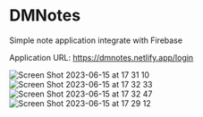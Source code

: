 # DMNotes
Simple note application integrate with Firebase

Application URL: https://dmnotes.netlify.app/login

![Screen Shot 2023-06-15 at 17 31 10](https://github.com/DenysMb/DMNotes/assets/33737137/a0da950a-ba7b-4710-8284-7497b2eb513b)
![Screen Shot 2023-06-15 at 17 32 33](https://github.com/DenysMb/DMNotes/assets/33737137/03511e53-ad3d-4afa-868a-8f775981419f)
![Screen Shot 2023-06-15 at 17 32 47](https://github.com/DenysMb/DMNotes/assets/33737137/72913c08-fa78-4978-9836-06b445ce5f99)
![Screen Shot 2023-06-15 at 17 29 12](https://github.com/DenysMb/DMNotes/assets/33737137/bbf479ec-498b-426f-8007-67b03fa63033)
